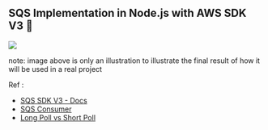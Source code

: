 ## SQS Implementation in Node.js with AWS SDK V3 🧩

![](https://miro.medium.com/v2/resize:fit:1200/1*9z3sbaE6yGT1Ukau8iq4ew.png)

note: image above is only an illustration to illustrate the final result of how it will be used in a real project

Ref :

- [SQS SDK V3 - Docs](https://docs.aws.amazon.com/AWSJavaScriptSDK/v3/latest/client/sqs/command/SendMessageCommand/)
- [SQS Consumer](https://www.npmjs.com/package/sqs-consumer)
- [Long Poll vs Short Poll](https://flofuchs.com/taking-a-look-at-aws-sqs-short-and-long-polling)
